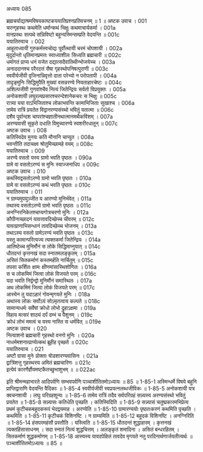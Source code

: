 अध्यायः 085

ब्रह्मचर्याद्याश्रमविषयकाष्टकययातिप्रश्नप्रतिवचनम् ॥ 1 ॥
अष्टक उवाच ।	001  
चरन्गृहस्थः कथमेति धर्मान्कथं भिक्षुः कथमाचार्यकर्मा ।	001a  
वानप्रस्थः सत्पथे सन्निविष्टो बहून्यस्मिन्सम्प्रति वेदयन्ति ॥	001c  
ययातिरुवाच ।	002  
आहूताध्यायी गुरुकर्मस्वचोद्यः पूर्वोत्थायी चरमं चोपशायी ।	002a  
मृदुर्दान्तो धृतिमानप्रमत्तः स्वाध्याशीलः सिध्यति ब्रह्मचारी ॥	002c  
धर्मागतं प्राप्य धनं यजेत दद्यात्सदैवातिथीन्भोजयेच्च ।	003a  
अनाददानश्च परैरदत्तं सैषा गृहस्थोपनिषत्पुराणी ॥	003c  
स्ववीर्यजीवी वृजिनान्निवृत्तो दाता परेभ्यो न परोपतापी ।	004a  
तादृङ्मुनिः सिद्धिमुपैति मुख्यां वसन्नरण्ये नियताहारचेष्टः ॥	004c  
अशिल्पजीवी गुणवांश्चैव नित्यं जितेन्द्रियः सर्वतो विप्रयुक्तः ।	005a  
अनोकशायी लघुरल्पप्रसारश्चरन्देशानेकचरः स भिक्षुः ॥	005c  
रात्र्या यया वाऽभिजिताश्च लोकाभवन्ति कामाभिजिताः सुखाश्च ।	006a  
तामेव रात्रिं प्रयतेत विद्वानरण्यसंस्थो भवितुं यतात्मा ॥	006c  
दशैव पूर्वान्दश चापरांश्चज्ञातीनथात्मानमथैकविंशम् ।	007a  
अरण्यवासी सुकृते दधाति विमुच्यारण्ये स्वशरीरधातून् ॥	007c  
अष्टक उवाच ।	008  
कतिस्विदेव मुनयः कति मौनानि चाप्युत ।	008a  
भवन्तीति तदाचक्ष्व श्रोतुमिच्छामहे वयम् ॥	008c  
ययातिरुवाच ।	009  
अरण्ये वसतो यस्य ग्रामो भवति पृष्ठतः ।	090a  
ग्रामे वा वसतोऽरण्यं स मुनिः स्याज्जनाधिप ॥	009c  
अष्टक उवाच ।	010  
कथंस्विद्वसतोऽरण्ये ग्रामो भवति पृष्ठतः ।	010a  
ग्रामे वा वसतोऽरण्यं कथं भवति पृष्ठतः ॥	010c  
ययातिरुवाच ।	011  
न ग्राम्यमुपयुञ्जीत य आरण्यो मुनिर्भवेत् ।	011a  
तथास्य वसतोऽरण्ये ग्रामो भवति पृष्ठतः ॥	011c  
अनग्निरनिकेतश्चाप्यगोत्रचरणो मुनिः ।	012a  
कौपीनाच्छादनं यावत्तावदिच्छेच्च चीवरम् ॥	012c  
यावत्प्राणाभिसन्धानं तावदिच्छेच्च भोजनम् ।	013a  
तथाऽस्य वसतो ग्रामेऽरण्यं भवति पृष्ठतः ॥	013c  
यस्तु कामान्परित्यज्य त्यक्तकर्मा जितेन्द्रियः ।	014a  
आतिष्ठेच्च मुनिर्मौनं स लोके सिद्धिमाप्नुयात् ॥	014c  
धौतदन्तं कृत्तनखं सदा स्नातमलङ्कृतम् ।	015a  
असितं सितकर्माणं कस्तमर्हति नार्चितुम् ॥	015c  
तपसा कर्शितः क्षामः क्षीणमांसास्थिशोणितः ।	016a  
स च लोकमिमं जित्वा लोकं विजयते परम् ॥	016c  
यदा भवति निर्द्वन्द्वो मुनिर्मौनं समास्थितः ।	017a  
अथ लोकमिमं जित्वा लोकं विजयते परम् ॥	017c  
आस्येन तु यदाऽहारं गोवन्मृगयते मुनिः ।	018a  
अथास्य लोकः सर्वोऽयं सोऽमृतत्वाय कल्पते ॥	018c  
सामान्यधर्मः सर्वेषां क्रोधो लोभो द्रुहाऽक्षमा ।	019a  
विहाय मत्सरं शाठ्यं दर्पं दम्भं च पैशुनम् ।	019c  
क्रोधं लोभं ममत्वं च यस्य नास्ति स धर्मवित् ॥	019e  
अष्टक उवाच ।	020  
नित्याशनो ब्रह्मचारी गृहस्थो वनगो मुनिः ।	020a  
नाधर्ममशनात्प्राप्येत्कथं ब्रूहीह पृच्छते ॥	020c  
ययातिरुवाच ।	021  
अष्टौ ग्रासा मुनेः प्रोक्ताः षोडशारण्यवासिनः ।	021a  
द्वात्रिंशत्तु गृहस्थस्य अमितं ब्रह्मचारिणः ॥	021c  
इत्येवं कारणैर्ज्ञेयमष्टकैतच्छुभाशुभम् ॥ ॥	022ac  

इति श्रीमन्महाभारते आदिपर्वणि सम्भवपर्वणि पञ्चाशीतितमोऽध्यायः ॥ 85 ॥
1-85-1 अस्मिन्धर्मे विषये बहूनि प्राप्तिद्वाराणि वेदयन्ति वैदिकाः ॥ 
1-85-4 स्ववीर्यजीवी स्वप्रयत्नलब्धजीविकः ॥ 
1-85-5 अनोकशायी यत्र क्वचनशायी । लघुः परिग्रहशून्यः ॥ 
1-85-6 तामेव रात्रिं तदैव सर्वपरिग्रहं सन्न्यस्य अरण्यसंस्थो भवितुं प्रयतेत ॥ 1-85-8 सन्न्यासः कतिधेति पृच्छति । कतिस्विदिति ॥
 1-85-9 सन्न्यासं चतुष्प्रकारमभिप्रेत्य प्रथमं कुटीचकबहूदकरूपं भेदद्वयमाह । अरण्येति ॥ 
1-85-10 ग्रामारण्ययोः पृष्ठतःकरणं कथमिति पृच्छति । कथमिति ॥ 
1-85-11 कृटीचकं विशिनष्टि । न ग्राम्यमिति ॥
 1-85-12 बहूदकं विशिनष्टि । अनग्निरिति ॥ 
1-85-14 हंसपरमहंसौ प्रस्तौति । यस्त्विति ॥ 
1-85-15 धौतदन्तं शुद्धाहारम् । कृत्तनखं त्यक्तहिंसासाधनम् । सदा स्नातं नित्यं शुद्धचित्तम् । अलङ्कृतं शमादिना । असितं बन्धरहितम् । सितकर्माणं शुद्धकर्माणम् ॥
 1-85-18 आस्यस्य यावदपेक्षितं तावदेव मृगयते नतु परदिनार्थणार्जयतीत्यर्थः ॥ पञ्चाशीतितमोऽध्यायः ॥ 85 ॥
